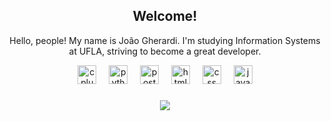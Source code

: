<h2 align="center"><b>Welcome!</b></h2>
<p align="center">Hello, people! My name is João Gherardi. I'm studying Information Systems at UFLA, striving to become a great developer.</p>

<div align="center">
  <img src="https://skillicons.dev/icons?i=cpp" height="30" alt="cplusplus logo" />
  <img width="12" />
  <img src="https://skillicons.dev/icons?i=python" height="30" alt="python logo" />
  <img width="12" />
  <img src="https://skillicons.dev/icons?i=postgres" height="30" alt="postgres logo" />
  <img width="12" />
  <img src="https://skillicons.dev/icons?i=html" height="30" alt="html logo" />
  <img width="12" />
  <img src="https://skillicons.dev/icons?i=css" height="30" alt="css logo" />
  <img width="12" />
  <img src="https://skillicons.dev/icons?i=js" height="30" alt="javascript logo" />
</div>

###

<div align="center">
    <img src="https://github-readme-stats.vercel.app/api/top-langs?username=GHERARDI-JOAO&locale=en&hide_title=false&layout=compact&card_width=320&langs_count=5&theme=dark&hide_border=false"/>
</div>
